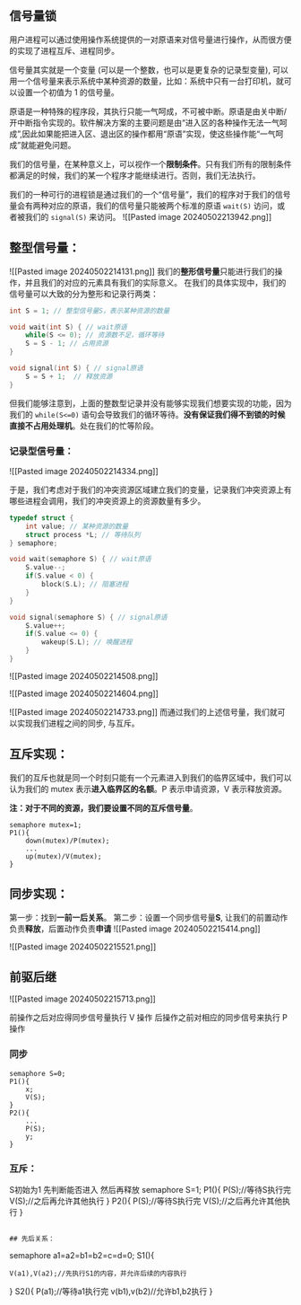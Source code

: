 ## 信号量锁
用户进程可以通过使用操作系统提供的一对原语来对信号量进行操作，从而很方便的实现了进程互斥、进程同步。

信号量其实就是一个变量 (可以是一个整数，也可以是更复杂的记录型变量), 可以用一个信号量来表示系统中某种资源的数量，比如：系统中只有一台打印机，就可以设置一个初值为 1 的信号量。

原语是一种特殊的程序段，其执行只能一气呵成，不可被中断。原语是由关中断/开中断指令实现的。软件解决方案的主要问题是由“进入区的各种操作无法一气呵成”,因此如果能把进入区、退出区的操作都用“原语”实现，使这些操作能“一气呵成”就能避免问题。

我们的信号量，在某种意义上，可以视作一个**限制条件**。只有我们所有的限制条件都满足的时候，我们的某一个程序才能继续进行。否则，我们无法执行。

我们的一种可行的进程锁是通过我们的一个“信号量”，我们的程序对于我们的信号量会有两种对应的原语，我们的信号量只能被两个标准的原语 `wait(S)` 访问，或者被我们的 `signal(S)` 来访问。
![[Pasted image 20240502213942.png]]

## 整型信号量：

![[Pasted image 20240502214131.png]]
我们的**整形信号量**只能进行我们的操作，并且我们的对应的元素具有我们的实际意义。
在我们的具体实现中，我们的信号量可以大致的分为整形和记录行两类：
```c
int S = 1; // 整型信号量S，表示某种资源的数量

void wait(int S) { // wait原语
	while(S <= 0); // 资源数不足，循环等待
	S = S - 1; // 占用资源
}

void signal(int S) { // signal原语
	S = S + 1;	// 释放资源
}
```

但我们能够注意到，上面的整数型记录并没有能够实现我们想要实现的功能，因为我们的 `while(S<=0)` 语句会导致我们的循环等待。**没有保证我们得不到锁的时候直接不占用处理机**。处在我们的忙等阶段。

### 记录型信号量：
![[Pasted image 20240502214334.png]]

于是，我们考虑对于我们的冲突资源区域建立我们的变量，记录我们冲突资源上有哪些进程会调用，我们的冲突资源上的资源数量有多少。
```c
typedef struct {
	int value; // 某种资源的数量
	struct process *L; // 等待队列
} semaphore;

void wait(semaphore S) { // wait原语
	S.value--;
	if(S.value < 0) {
		block(S.L); // 阻塞进程
	}
}

void signal(semaphore S) { // signal原语
	S.value++;
	if(S.value <= 0) {
		wakeup(S.L); // 唤醒进程
	}
}
```

![[Pasted image 20240502214508.png]]

![[Pasted image 20240502214604.png]]


![[Pasted image 20240502214733.png]]
而通过我们的上述信号量，我们就可以实现我们进程之间的同步, 与互斥。


## 互斥实现：
我们的互斥也就是同一个时刻只能有一个元素进入到我们的临界区域中，我们可以认为我们的 mutex 表示**进入临界区的名额**。P 表示申请资源，V 表示释放资源。

**注：对于不同的资源，我们要设置不同的互斥信号量**。
```
semaphore mutex=1;
P1(){
	down(mutex)/P(mutex);
	...
	up(mutex)/V(mutex);
}
```

## 同步实现：
第一步：找到**一前一后关系**。
第二步：设置一个同步信号量**S**, 让我们的前置动作负责**释放**，后置动作负责**申请**
![[Pasted image 20240502215414.png]]

![[Pasted image 20240502215521.png]]

## 前驱后继

![[Pasted image 20240502215713.png]]


前操作之后对应得同步信号量执行 V 操作
后操作之前对相应的同步信号来执行 P 操作

### 同步
```
semaphore S=0;
P1(){
	x;
	V(S);
}
P2(){
	...
	P(S);
	y;
}
```
### 互斥：
S初始为1
先判断能否进入
然后再释放
semaphore S=1;
P1(){
	P(S);//等待S执行完
	V(S);//之后再允许其他执行
}
P2(){
	P(S);//等待S执行完
	V(S);//之后再允许其他执行
}
```

## 先后关系：
```
semaphore a1=a2=b1=b2=c=d=0;
S1(){
	
	V(a1),V(a2);//先执行S1的内容，并允许后续的内容执行
}
S2(){
	P(a1);//等待a1执行完
	v(b1),v(b2)//允许b1,b2执行
}
```


